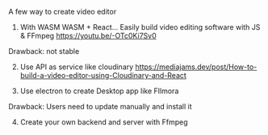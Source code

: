 A few way to create video editor


1. With WASM
WASM + React... Easily build video editing software with JS & FFmpeg
https://youtu.be/-OTc0Ki7Sv0

Drawback: not stable

2. Use API as service like cloudinary
https://mediajams.dev/post/How-to-build-a-video-editor-using-Cloudinary-and-React

3. Use electron to create Desktop app like FIlmora

Drawback: Users need to update manually and install it

4. Create your own backend and server with Ffmpeg
